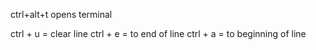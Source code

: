 ctrl+alt+t opens terminal

ctrl + u = clear line
ctrl + e = to end of line
ctrl + a = to beginning of line
